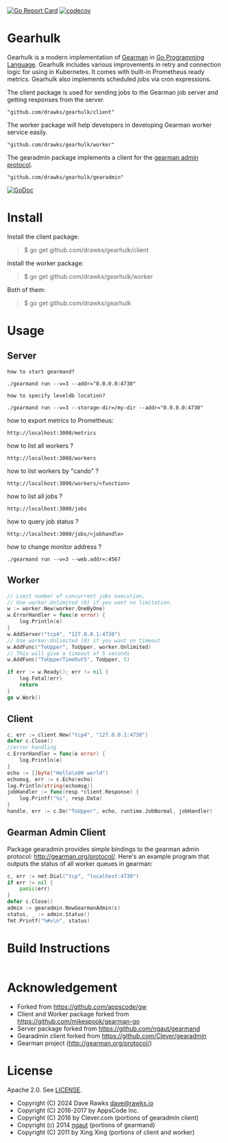 [![Go Report Card](https://goreportcard.com/badge/github.com/drawks/gearhulk)](https://goreportcard.com/report/github.com/drawks/gearhulk)
[![codecov](https://codecov.io/gh/drawks/gearhulk/branch/master/graph/badge.svg)](https://codecov.io/gh/drawks/gearhulk)

Gearhulk
==========

Gearhulk is a modern implementation of [Gearman](http://gearman.org/) in [Go Programming Language](http://golang.org). Gearhulk includes various improvements in retry and connection logic for using in Kubernetes. It comes with built-in Prometheus ready metrics. Gearhulk also implements scheduled jobs via cron expressions.


The client package is used for sending jobs to the Gearman job server and getting responses from the server.

	"github.com/drawks/gearhulk/client"

The worker package will help developers in developing Gearman worker service easily.

	"github.com/drawks/gearhulk/worker"
	    
The gearadmin package implements a client for the [gearman admin protocol](http://gearman.org/protocol/).

    "github.com/drawks/gearhulk/gearadmin"

[![GoDoc](https://godoc.org/github.com/drawks/gearhulk?status.png)](https://godoc.org/github.com/drawks/gearhulk)

Install
=======

Install the client package:

> $ go get github.com/drawks/gearhulk/client

Install the worker package:

> $ go get github.com/drawks/gearhulk/worker

Both of them:

> $ go get github.com/drawks/gearhulk

Usage
=====
## Server
	how to start gearmand?

	./gearmand run --v=3 --addr="0.0.0.0:4730"

	how to specify leveldb location?

	./gearmand run --v=3 --storage-dir=/my-dir --addr="0.0.0.0:4730"

how to export metrics to Prometheus:

	http://localhost:3000/metrics

how to list all workers ?

	http://localhost:3000/workers

how to list workers by "cando" ?

	http://localhost:3000/workers/<function>

how to list all jobs ?

	http://localhost:3000/jobs

how to query job status ?

	http://localhost:3000/jobs/<jobhandle>

how to change monitor address ?

	./gearmand run --v=3 --web.addr=:4567

## Worker

```go
// Limit number of concurrent jobs execution.
// Use worker.Unlimited (0) if you want no limitation.
w := worker.New(worker.OneByOne)
w.ErrorHandler = func(e error) {
	log.Println(e)
}
w.AddServer("tcp4", "127.0.0.1:4730")
// Use worker.Unlimited (0) if you want no timeout
w.AddFunc("ToUpper", ToUpper, worker.Unlimited)
// This will give a timeout of 5 seconds
w.AddFunc("ToUpperTimeOut5", ToUpper, 5)

if err := w.Ready(); err != nil {
	log.Fatal(err)
	return
}
go w.Work()
```

## Client

```go
c, err := client.New("tcp4", "127.0.0.1:4730")
defer c.Close()
//error handling
c.ErrorHandler = func(e error) {
	log.Println(e)
}
echo := []byte("Hello\x00 world")
echomsg, err := c.Echo(echo)
log.Println(string(echomsg))
jobHandler := func(resp *client.Response) {
	log.Printf("%s", resp.Data)
}
handle, err := c.Do("ToUpper", echo, runtime.JobNormal, jobHandler)
```

## Gearman Admin Client
Package gearadmin provides simple bindings to the gearman admin protocol: http://gearman.org/protocol/. Here's an example program that outputs the status of all worker queues in gearman:

```go
c, err := net.Dial("tcp", "localhost:4730")
if err != nil {
	panic(err)
}
defer c.Close()
admin := gearadmin.NewGearmanAdmin(c)
status, _ := admin.Status()
fmt.Printf("%#v\n", status)
```

Build Instructions
==================
```sh
```

Acknowledgement
===============
 * Forked from https://github.com/appscode/gw
 * Client and Worker package forked from https://github.com/mikespook/gearman-go
 * Server package forked from https://github.com/ngaut/gearmand
 * Gearadmin client forked from https://github.com/Clever/gearadmin
 * Gearman project (http://gearman.org/protocol/)

License
==================================
Apache 2.0. See [LICENSE](LICENSE).

- Copyright (C) 2024 Dave Rawks <dave@rawks.io>
- Copyright (C) 2016-2017 by AppsCode Inc.
- Copyright (C) 2016 by Clever.com (portions of gearadmin client)
- Copyright (c) 2014 [ngaut](https://github.com/ngaut) (portions of gearmand)
- Copyright (C) 2011 by Xing Xing (portions of client and worker)
